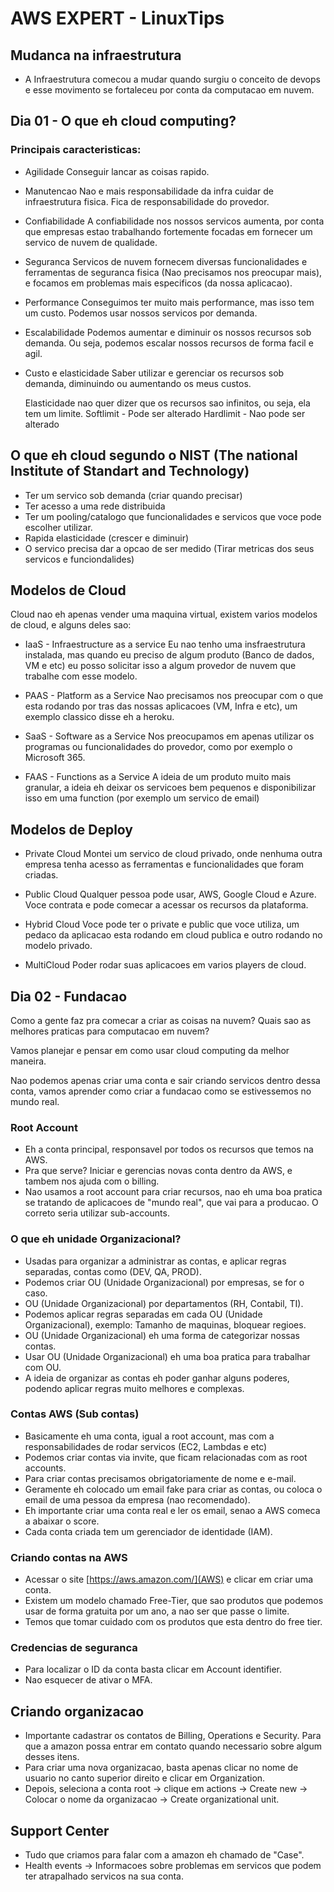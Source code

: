 # AWS EXPERT - LinuxTips

## Mudanca na infraestrutura

- A Infraestrutura comecou a mudar quando surgiu o conceito de devops e esse movimento se fortaleceu por conta da computacao em nuvem.

## Dia 01 - O que eh cloud computing? 

### Principais caracteristicas:

- Agilidade
    Conseguir lancar as coisas rapido.
    
- Manutencao
    Nao e mais responsabilidade da infra cuidar de infraestrutura fisica. Fica de responsabilidade do provedor.
    
- Confiabilidade
    A confiabilidade nos nossos servicos aumenta, por conta que empresas estao trabalhando fortemente focadas em fornecer um servico de nuvem de qualidade.

- Seguranca
    Servicos de nuvem fornecem diversas funcionalidades e ferramentas de seguranca fisica (Nao precisamos nos preocupar mais), e focamos em problemas mais especificos (da nossa aplicacao).

- Performance
    Conseguimos ter muito mais performance, mas isso tem um custo. Podemos usar nossos servicos por demanda.

- Escalabilidade
    Podemos aumentar e diminuir os nossos recursos sob demanda. Ou seja, podemos escalar nossos recursos de forma facil e agil.

- Custo e elasticidade
    Saber utilizar e gerenciar os recursos sob demanda, diminuindo ou aumentando os meus custos. 
    
    Elasticidade nao quer dizer que os recursos sao infinitos, ou seja, ela tem um limite. 
    Softlimit - Pode ser alterado
    Hardlimit - Nao pode ser alterado

## O que eh cloud segundo o NIST (The national Institute of Standart and Technology)

- Ter um servico sob demanda (criar quando precisar)
- Ter acesso a uma rede distribuida
- Ter um pooling/catalogo que funcionalidades e servicos que voce pode escolher utilizar.
- Rapida elasticidade (crescer e diminuir)
- O servico precisa dar a opcao de ser medido (Tirar metricas dos seus servicos e funciondalides)

## Modelos de Cloud

Cloud nao eh apenas vender uma maquina virtual, existem varios modelos de cloud, e alguns deles sao:

- IaaS - Infraestructure as a service
    Eu nao tenho uma insfraestrutura instalada, mas quando eu preciso de algum produto (Banco de dados, VM e etc) eu posso solicitar isso a algum provedor de nuvem que trabalhe com esse modelo.

- PAAS - Platform as a Service
    Nao precisamos nos preocupar com o que esta rodando por tras das nossas aplicacoes (VM, Infra e etc), um exemplo classico disse eh a heroku.

- SaaS - Software as a Service
    Nos preocupamos em apenas utilizar os programas ou funcionalidades do provedor, como por exemplo o Microsoft 365.

- FAAS - Functions as a Service
    A ideia de um produto muito mais granular, a ideia eh deixar os servicoes bem pequenos e disponibilizar isso em uma function (por exemplo um servico de email)

## Modelos de Deploy

- Private Cloud
    Montei um servico de cloud privado, onde nenhuma outra empresa tenha acesso as ferramentas e funcionalidades que foram criadas. 

- Public Cloud
    Qualquer pessoa pode usar, AWS, Google Cloud e Azure. Voce contrata e pode comecar a acessar os recursos da plataforma.

- Hybrid Cloud
    Voce pode ter o private e public que voce utiliza, um pedaco da aplicacao esta rodando em cloud publica e outro rodando no modelo privado.

- MultiCloud
    Poder rodar suas aplicacoes em varios players de cloud.

## Dia 02 - Fundacao 

Como a gente faz pra comecar a criar as coisas na nuvem? Quais sao as melhores praticas para computacao em nuvem? 

Vamos planejar e pensar em como usar cloud computing da melhor maneira.

Nao podemos apenas criar uma conta e sair criando servicos dentro dessa conta, vamos aprender como criar a fundacao como se estivessemos no mundo real.

### Root Account

- Eh a conta principal, responsavel por todos os recursos que temos na AWS.
- Pra que serve? Iniciar e gerencias novas conta dentro da AWS, e tambem nos ajuda com o billing.
- Nao usamos a root account para criar recursos, nao eh uma boa pratica se tratando de aplicacoes de "mundo real", que vai para a producao. O correto seria utilizar sub-accounts.

### O que eh unidade Organizacional? 

- Usadas para organizar a administrar as contas, e aplicar regras separadas, contas como (DEV, QA, PROD).
- Podemos criar OU (Unidade Organizacional) por empresas,  se for o caso.
- OU (Unidade Organizacional) por departamentos (RH, Contabil, TI).
- Podemos aplicar regras separadas em cada OU (Unidade Organizacional), exemplo: Tamanho de maquinas, bloquear regioes.
- OU (Unidade Organizacional) eh uma forma de categorizar nossas contas.
- Usar OU (Unidade Organizacional) eh uma boa pratica para trabalhar com OU.
- A ideia de organizar as contas eh poder ganhar alguns poderes, podendo aplicar regras muito melhores e complexas.

### Contas AWS (Sub contas)

- Basicamente eh uma conta, igual a root account, mas com a responsabilidades de rodar servicos (EC2, Lambdas e etc)
- Podemos criar contas via invite, que ficam relacionadas com as root accounts.
- Para criar contas precisamos obrigatoriamente de nome e e-mail.
- Geramente eh colocado um email fake para criar as contas, ou coloca o email de uma pessoa da empresa (nao recomendado).
- Eh importante criar uma conta real e ler os email, senao a AWS comeca a abaixar o score.
- Cada conta criada tem um gerenciador de identidade (IAM).

### Criando contas na AWS

- Acessar o site [https://aws.amazon.com/](AWS) e clicar em criar uma conta.
- Existem um modelo chamado Free-Tier, que sao produtos que podemos usar de forma gratuita por um ano, a nao ser que passe o limite.
- Temos que tomar cuidado com os produtos que esta dentro do free tier.

### Credencias de seguranca

- Para localizar o ID da conta basta clicar em Account identifier.
- Nao esquecer de ativar o MFA.

## Criando organizacao

- Importante cadastrar os contatos de Billing, Operations e Security. Para que a amazon possa entrar em contato quando necessario sobre algum desses itens.
- Para criar uma nova organizacao, basta apenas clicar no nome de usuario no canto superior direito e clicar em Organization.
- Depois, seleciona a conta root -> clique em actions -> Create new -> Colocar o nome da organizacao -> Create organizational unit.

## Support Center

- Tudo que criamos para falar com a amazon eh chamado de "Case".
- Health events -> Informacoes sobre problemas em servicos que podem ter atrapalhado servicos na sua conta.

